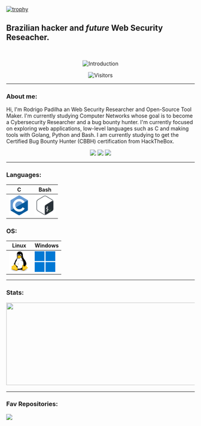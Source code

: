 [![trophy](https://github-profile-trophy.vercel.app/?username=pad1ryoshi&title=Stars,Followers,Commits,Repositories,MultipleLang,PullReques,Experience&theme=onedark)](https://github.com/ryo-ma/github-profile-trophy)

## Brazilian hacker and *future* Web Security Reseacher. 
<br>

<p align="center">
  <img src="https://readme-typing-svg.herokuapp.com?font=JetBrains+Mono&duration=2000&color=00FF00&center=true&vCenter=true&lines=root@fbi.gov:~%23" alt="Introduction">
</p>
<p align="center">
  <img src="https://profile-counter.glitch.me/pad1ryoshi/count.svg" alt="Visitors">
</p>

---
### About me:

Hi, I'm Rodrigo Padilha an Web Security Researcher and Open-Source Tool Maker. I'm currently studying Computer Networks whose goal is to become a Cybersecurity Researcher and a bug bounty hunter. I'm currently focused on exploring web applications, low-level languages such as C and making tools with Golang, Python and Bash. I am currently studying to get the Certified Bug Bounty Hunter (CBBH) certification from HackTheBox.


<div align="center"> 
  <a href="https://www.linkedin.com/in/rodrigo-padilha-5663152b6" target="_blank"><img src="https://img.shields.io/badge/-LinkedIn-%230077B5?style=for-the-badge&logo=linkedin&logoColor=white" target="_blank"></a> 
  <a href = "mailto:rodripadidev@gmail.com"><img src="https://img.shields.io/badge/-Gmail-%23333?style=for-the-badge&logo=gmail&logoColor=white" target="_blank"></a>
  <a href="https://www.youtube.com/watch?v=dkObgKrscpk&pp=ygUPZXZlcnl0aGluZyBlbmRz" target="_blank"><img src="https://img.shields.io/badge/OnlyFans-%231877F2.svg?&style=for-the-badge&logo=onlyfans&logoColor=white" target="_blank"></a> 
</div>


---

### Languages:

| C | Bash |
| ---- | ---- |
| <img src="https://github.com/devicons/devicon/blob/master/icons/c/c-original.svg" title="C"  alt="C" width="55" height="55"/> | <img src="https://github.com/devicons/devicon/blob/master/icons/bash/bash-original.svg" title="Bash" alt="Bash" width="55" height="55"/> |

### OS:

| Linux | Windows |
| ---- | ---- |
| <img src="https://github.com/devicons/devicon/blob/master/icons/linux/linux-original.svg" title="Linux"  alt="Linux" width="55" height="55"/> | <img src="https://github.com/devicons/devicon/blob/master/icons/windows11/windows11-original.svg" title="Windows11" alt="Windows11" width="55" height="55"/> |

---
### Stats:

<p align="center">
  <img width="800" height="220" src="https://streak-stats.demolab.com?user=pad1ryoshi&theme=hacker&hide_border=true&border_radius=4&date_format=M%20j%5B%2C%20Y%5D&mode=weekly&card_width=800">
</p>

---

### Fav Repositories:

<div width="100%" align="center">
  <a align="right" href="https://www.github.com/pad1ryoshi/bug-hunting" title="Data Structures"><img align="left" height="115" src="https://github-readme-stats.vercel.app/api/pin/?username=pad1ryoshi&repo=bug-hunting&theme=hacker&border_color=61dafb&border_radius=10"></a>
</div>


